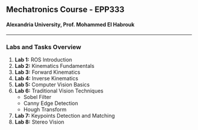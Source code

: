 ## Mechatronics Course - EPP333
#### Alexandria University,  Prof. Mohammed El Habrouk
----
### Labs and Tasks Overview
1. **Lab 1:** ROS Introduction
2. **Lab 2:** Kinematics Fundamentals
3. **Lab 3:** Forward Kinematics
4. **Lab 4:** Inverse Kinematics
5. **Lab 5:** Computer Vision Basics
6. **Lab 6:** Traditional Vision Techniques
   - Sobel Filter
   - Canny Edge Detection
   - Hough Transform
7. **Lab 7:** Keypoints Detection and Matching
8. **Lab 8:** Stereo Vision
